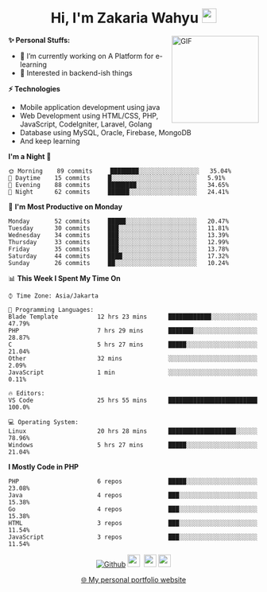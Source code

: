 <h1 align="center">Hi, I'm Zakaria Wahyu <img src="https://github.com/TheDudeThatCode/TheDudeThatCode/blob/master/Assets/Hi.gif" width="29px"></h1>

<img align="right" alt="GIF" height="175px" src="https://www.nayakapratama.co.id/wp-content/uploads/2019/07/Website-Maintenance.gif" />

**✨ Personal Stuffs:**
- 🔭 I’m currently working on A Platform for e-learning 
- 🌱 Interested in backend-ish things

**⚡ Technologies**
- Mobile application development using java
- Web Development using HTML/CSS, PHP, JavaScript, CodeIgniter, Laravel, Golang
- Database using MySQL, Oracle, Firebase, MongoDB
- And keep learning

<!--START_SECTION:waka-->
**I'm a Night 🦉** 

```text
🌞 Morning    89 commits     ████████░░░░░░░░░░░░░░░░░   35.04% 
🌆 Daytime    15 commits     █░░░░░░░░░░░░░░░░░░░░░░░░   5.91% 
🌃 Evening    88 commits     ████████░░░░░░░░░░░░░░░░░   34.65% 
🌙 Night      62 commits     ██████░░░░░░░░░░░░░░░░░░░   24.41%

```
📅 **I'm Most Productive on Monday** 

```text
Monday       52 commits     █████░░░░░░░░░░░░░░░░░░░░   20.47% 
Tuesday      30 commits     ███░░░░░░░░░░░░░░░░░░░░░░   11.81% 
Wednesday    34 commits     ███░░░░░░░░░░░░░░░░░░░░░░   13.39% 
Thursday     33 commits     ███░░░░░░░░░░░░░░░░░░░░░░   12.99% 
Friday       35 commits     ███░░░░░░░░░░░░░░░░░░░░░░   13.78% 
Saturday     44 commits     ████░░░░░░░░░░░░░░░░░░░░░   17.32% 
Sunday       26 commits     ██░░░░░░░░░░░░░░░░░░░░░░░   10.24%

```


📊 **This Week I Spent My Time On** 

```text
⌚︎ Time Zone: Asia/Jakarta

💬 Programming Languages: 
Blade Template           12 hrs 23 mins      ████████████░░░░░░░░░░░░░   47.79% 
PHP                      7 hrs 29 mins       ███████░░░░░░░░░░░░░░░░░░   28.87% 
C                        5 hrs 27 mins       █████░░░░░░░░░░░░░░░░░░░░   21.04% 
Other                    32 mins             ░░░░░░░░░░░░░░░░░░░░░░░░░   2.09% 
JavaScript               1 min               ░░░░░░░░░░░░░░░░░░░░░░░░░   0.11%

🔥 Editors: 
VS Code                  25 hrs 55 mins      █████████████████████████   100.0%

💻 Operating System: 
Linux                    20 hrs 28 mins      ███████████████████░░░░░░   78.96% 
Windows                  5 hrs 27 mins       █████░░░░░░░░░░░░░░░░░░░░   21.04%

```

**I Mostly Code in PHP** 

```text
PHP                      6 repos             █████░░░░░░░░░░░░░░░░░░░░   23.08% 
Java                     4 repos             ███░░░░░░░░░░░░░░░░░░░░░░   15.38% 
Go                       4 repos             ███░░░░░░░░░░░░░░░░░░░░░░   15.38% 
HTML                     3 repos             ███░░░░░░░░░░░░░░░░░░░░░░   11.54% 
JavaScript               3 repos             ███░░░░░░░░░░░░░░░░░░░░░░   11.54%

```



<!--END_SECTION:waka-->

<p align="center">
<a href="https://github.com/zakariawahyu" target="_blank"><img alt="Github" src="https://img.shields.io/badge/GitHub-%2312100E.svg?&style=for-the-badge&logo=Github&logoColor=white" /></a>
<a href="https://www.twitter.com/_zakariawahyu"><img src="https://img.shields.io/badge/twitter-%231DA1F2.svg?&style=for-the-badge&logo=twitter&logoColor=white" height=25></a> 
<a href="https://www.linkedin.com/in/zakariawahyu"><img src="https://img.shields.io/badge/linkedin-%230077B5.svg?&style=for-the-badge&logo=linkedin&logoColor=white" height=25></a> 
<a href="https://www.instagram.com/_zakariawahyu"><img src="https://img.shields.io/badge/instagram-%23E4405F.svg?&style=for-the-badge&logo=instagram&logoColor=white" height=25></a></p>
<p align="center"><a href="https://www.zakariawahyu.site">🌐 My personal portfolio website</a></p>
